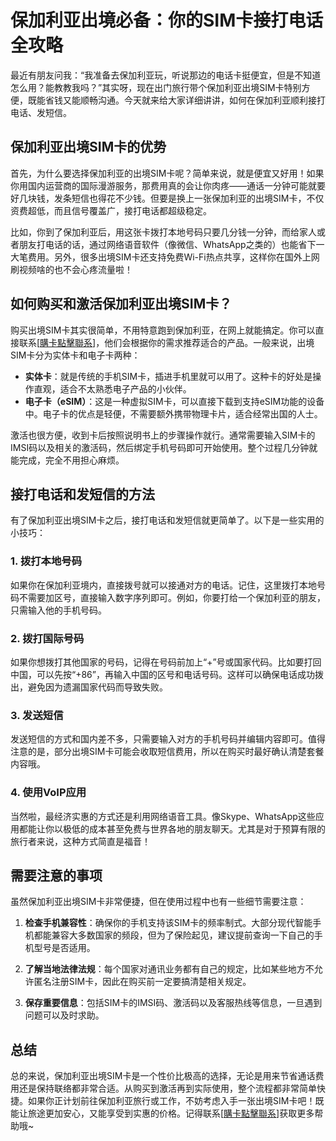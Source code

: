 # 保加利亚出境必备：你的SIM卡接打电话全攻略

最近有朋友问我：“我准备去保加利亚玩，听说那边的电话卡挺便宜，但是不知道怎么用？能教教我吗？”其实呀，现在出门旅行带个保加利亚出境SIM卡特别方便，既能省钱又能顺畅沟通。今天就来给大家详细讲讲，如何在保加利亚顺利接打电话、发短信。

## 保加利亚出境SIM卡的优势

首先，为什么要选择保加利亚的出境SIM卡呢？简单来说，就是便宜又好用！如果你用国内运营商的国际漫游服务，那费用真的会让你肉疼——通话一分钟可能就要好几块钱，发条短信也得花不少钱。但要是换上一张保加利亚的出境SIM卡，不仅资费超低，而且信号覆盖广，接打电话都超级稳定。

比如，你到了保加利亚后，用这张卡拨打本地号码只要几分钱一分钟，而给家人或者朋友打电话的话，通过网络语音软件（像微信、WhatsApp之类的）也能省下一大笔费用。另外，很多出境SIM卡还支持免费Wi-Fi热点共享，这样你在国外上网刷视频啥的也不会心疼流量啦！

## 如何购买和激活保加利亚出境SIM卡？

购买出境SIM卡其实很简单，不用特意跑到保加利亚，在网上就能搞定。你可以直接联系[[購卡點擊聯系](https://t.me/s/esim1088)]，他们会根据你的需求推荐适合的产品。一般来说，出境SIM卡分为实体卡和电子卡两种：

- **实体卡**：就是传统的手机SIM卡，插进手机里就可以用了。这种卡的好处是操作直观，适合不太熟悉电子产品的小伙伴。
- **电子卡（eSIM）**：这是一种虚拟SIM卡，可以直接下载到支持eSIM功能的设备中。电子卡的优点是轻便，不需要额外携带物理卡片，适合经常出国的人士。

激活也很方便，收到卡后按照说明书上的步骤操作就行。通常需要输入SIM卡的IMSI码以及相关的激活码，然后绑定手机号码即可开始使用。整个过程几分钟就能完成，完全不用担心麻烦。

## 接打电话和发短信的方法

有了保加利亚出境SIM卡之后，接打电话和发短信就更简单了。以下是一些实用的小技巧：

### 1. 拨打本地号码
如果你在保加利亚境内，直接拨号就可以接通对方的电话。记住，这里拨打本地号码不需要加区号，直接输入数字序列即可。例如，你要打给一个保加利亚的朋友，只需输入他的手机号码。

### 2. 拨打国际号码
如果你想拨打其他国家的号码，记得在号码前加上“+”号或国家代码。比如要打回中国，可以先按“+86”，再输入中国的区号和电话号码。这样可以确保电话成功拨出，避免因为遗漏国家代码而导致失败。

### 3. 发送短信
发送短信的方式和国内差不多，只需要输入对方的手机号码并编辑内容即可。值得注意的是，部分出境SIM卡可能会收取短信费用，所以在购买时最好确认清楚套餐内容哦。

### 4. 使用VoIP应用
当然啦，最经济实惠的方式还是利用网络语音工具。像Skype、WhatsApp这些应用都能让你以极低的成本甚至免费与世界各地的朋友聊天。尤其是对于预算有限的旅行者来说，这种方式简直是福音！

## 需要注意的事项

虽然保加利亚出境SIM卡非常便捷，但在使用过程中也有一些细节需要注意：

1. **检查手机兼容性**：确保你的手机支持该SIM卡的频率制式。大部分现代智能手机都能兼容大多数国家的频段，但为了保险起见，建议提前查询一下自己的手机型号是否适用。
   
2. **了解当地法律法规**：每个国家对通讯业务都有自己的规定，比如某些地方不允许匿名注册SIM卡，因此在购买前一定要搞清楚相关规定。

3. **保存重要信息**：包括SIM卡的IMSI码、激活码以及客服热线等信息，一旦遇到问题可以及时求助。

## 总结

总的来说，保加利亚出境SIM卡是一个性价比极高的选择，无论是用来节省通话费用还是保持联络都非常合适。从购买到激活再到实际使用，整个流程都非常简单快捷。如果你正计划前往保加利亚旅行或工作，不妨考虑入手一张出境SIM卡吧！既能让旅途更加安心，又能享受到实惠的价格。记得联系[[購卡點擊聯系](https://t.me/s/esim1088)]获取更多帮助哦~